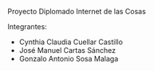 Proyecto Diplomado Internet de las Cosas

Integrantes:

- Cynthia Claudia Cuellar Castillo
- José Manuel Cartas Sánchez
- Gonzalo Antonio Sosa Malaga


